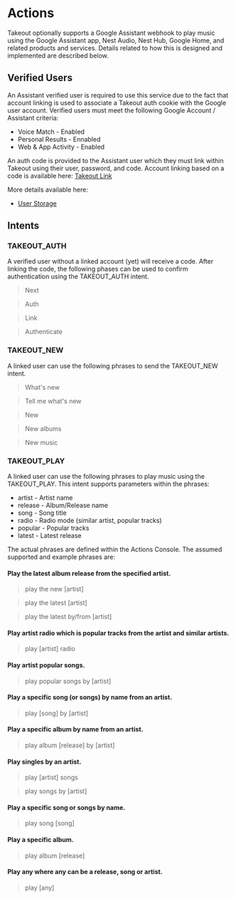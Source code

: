 # Actions

Takeout optionally supports a Google Assistant webhook to play music using the
Google Assistant app, Nest Audio, Nest Hub, Google Home, and related products
and services. Details related to how this is designed and implemented are
described below.

## Verified Users

An Assistant verified user is required to use this service due to the fact that
account linking is used to associate a Takeout auth cookie with the Google
user account. Verified users must meet the following Google Account / Assistant
criteria:

* Voice Match - Enabled
* Personal Results - Ennabled
* Web & App Activity - Enabled

An auth code is provided to the Assistant user which they must link within
Takeout using their user, password, and code. Account linking based on a code
is available here: [Takeout Link](https://yourhost.com/link)

More details available here:

* [User Storage](https://developers.google.com/assistant/conversational/storage-user)

## Intents

### TAKEOUT_AUTH

A verified user without a linked account (yet) will receive a code. After
linking the code, the following phases can be used to confirm authentication
using the TAKEOUT_AUTH intent.

> Next

> Auth

> Link

> Authenticate

### TAKEOUT_NEW

A linked user can use the following phrases to send the TAKEOUT_NEW intent.

> What's new

> Tell me what's new

> New

> New albums

> New music

### TAKEOUT_PLAY

A linked user can use the following phrases to play music using the
TAKEOUT_PLAY. This intent supports parameters within the phrases:

* artist - Artist name
* release - Album/Release name
* song - Song title
* radio - Radio mode (similar artist, popular tracks)
* popular - Popular tracks
* latest - Latest release

The actual phrases are defined within the Actions Console. The assumed
supported and example phrases are:

#### Play the latest album release from the specified artist.

> play the new [artist]

> play the latest [artist]

> play the latest by/from [artist]

#### Play artist radio which is popular tracks from the artist and similar artists.

> play [artist] radio

#### Play artist popular songs.

> play popular songs by [artist]

#### Play a specific song (or songs) by name from an artist.

> play [song] by [artist]

#### Play a specific album by name from an artist.

> play album [release] by [artist]

#### Play singles by an artist.

> play [artist] songs

> play songs by [artist]

#### Play a specific song or songs by name.

> play song [song]

#### Play a specific album.

> play album [release]

#### Play any where any can be a release, song or artist.

> play [any]
